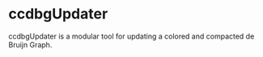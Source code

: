 # ccdbgUpdater
ccdbgUpdater is a modular tool for updating a colored and compacted de Bruijn Graph. 
